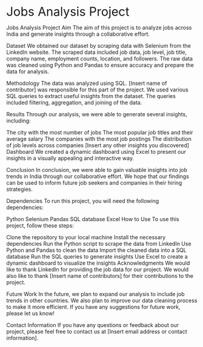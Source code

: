 <font size="6">Jobs Analysis Project</font>


Jobs Analysis Project
Aim
The aim of this project is to analyze jobs across India and generate insights through a collaborative effort.

Dataset
We obtained our dataset by scraping data with Selenium from the LinkedIn website. The scraped data included job data, job level, job title, company name, employment counts, location, and followers. The raw data was cleaned using Python and Pandas to ensure accuracy and prepare the data for analysis.

Methodology
The data was analyzed using SQL. [Insert name of contributor] was responsible for this part of the project. We used various SQL queries to extract useful insights from the dataset. The queries included filtering, aggregation, and joining of the data.

Results
Through our analysis, we were able to generate several insights, including:

The city with the most number of jobs
The most popular job titles and their average salary
The companies with the most job postings
The distribution of job levels across companies
[Insert any other insights you discovered]
Dashboard
We created a dynamic dashboard using Excel to present our insights in a visually appealing and interactive way.

Conclusion
In conclusion, we were able to gain valuable insights into job trends in India through our collaborative effort. We hope that our findings can be used to inform future job seekers and companies in their hiring strategies.

Dependencies
To run this project, you will need the following dependencies:

Python
Selenium
Pandas
SQL database
Excel
How to Use
To use this project, follow these steps:

Clone the repository to your local machine
Install the necessary dependencies
Run the Python script to scrape the data from LinkedIn
Use Python and Pandas to clean the data
Import the cleaned data into a SQL database
Run the SQL queries to generate insights
Use Excel to create a dynamic dashboard to visualize the insights
Acknowledgments
We would like to thank LinkedIn for providing the job data for our project. We would also like to thank [Insert name of contributors] for their contributions to the project.

Future Work
In the future, we plan to expand our analysis to include job trends in other countries. We also plan to improve our data cleaning process to make it more efficient. If you have any suggestions for future work, please let us know!

Contact Information
If you have any questions or feedback about our project, please feel free to contact us at [Insert email address or contact information].
